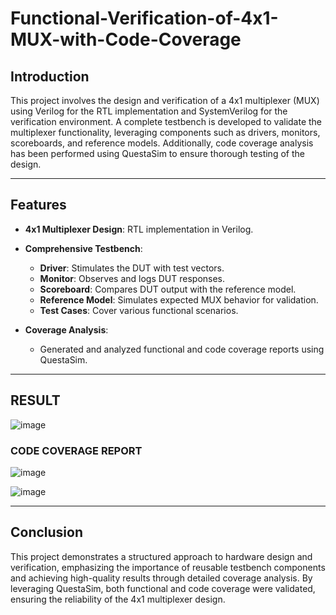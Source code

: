 # Functional-Verification-of-4x1-MUX-with-Code-Coverage

## **Introduction**

This project involves the design and verification of a 4x1 multiplexer (MUX) using Verilog for the RTL implementation and SystemVerilog for the verification environment. A complete testbench is developed to validate the multiplexer functionality, leveraging components such as drivers, monitors, scoreboards, and reference models.
Additionally, code coverage analysis has been performed using QuestaSim to ensure thorough testing of the design.

---

## **Features**

* **4x1 Multiplexer Design**: RTL implementation in Verilog.
* **Comprehensive Testbench**:

  * **Driver**: Stimulates the DUT with test vectors.
  * **Monitor**: Observes and logs DUT responses.
  * **Scoreboard**: Compares DUT output with the reference model.
  * **Reference Model**: Simulates expected MUX behavior for validation.
  * **Test Cases**: Cover various functional scenarios.
* **Coverage Analysis**:

  * Generated and analyzed functional and code coverage reports using QuestaSim.

---

## **RESULT**

![image](https://github.com/user-attachments/assets/08b0ee28-7414-4268-b24d-ee84a3d33a7b)

### CODE COVERAGE REPORT

![image](https://github.com/user-attachments/assets/070c8e2f-d0f7-4593-b1c8-0da9decaa88b)


![image](https://github.com/user-attachments/assets/b7017117-4b49-4252-b131-96d319e70c4d)

---

## **Conclusion**

This project demonstrates a structured approach to hardware design and verification, emphasizing the importance of reusable testbench components and achieving high-quality results through detailed coverage analysis. By leveraging QuestaSim, both functional and code coverage were validated, ensuring the reliability of the 4x1 multiplexer design.
